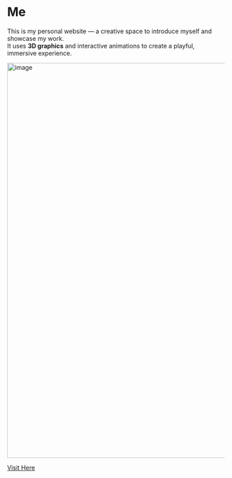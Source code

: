 # Me

This is my personal website — a creative space to introduce myself and showcase my work.  
It uses **3D graphics** and interactive animations to create a playful, immersive experience.

<img width="1917" height="915" alt="image" src="https://github.com/user-attachments/assets/194fa15d-ba9b-41a7-87e5-19bff95df4fc" />


[Visit Here]([https://YOUR-NETLIFY-SITE.netlify.app](https://ashleyswmoon.netlify.app/))
